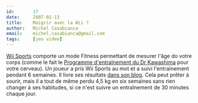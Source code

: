 ```yaml
---
id:       17
date:     2007-02-13
title:    Maigrir avec la Wii ?
author:   Michel Casabianca
email:    michel.casabianca@gmail.com
tags:     [jeu video]
---
```


[Wii Sports](http://fr.wikipedia.org/wiki/Wii_Sports) comporte un mode Fitness permettant de mesurer l'âge do votre corps (comme le fait le [Programme d'entraînement du Dr Kawashima](http://fr.wikipedia.org/wiki/Programme_d%27entraînement_cérébral_du_Dr_Kawashima_:_Quel_âge_a_votre_cerveau_%3F) pour votre cerveau). Un joueur a pris Wii Sports au mot et a suivi l'entrainement pendant 6 semaines. Il livre ses résultats [dans son blog](http://wiinintendo.net/2007/01/15/wii-sports-experiment-results/). Cela peut prêter à sourir, mais il a tout de même perdu 4,5 kg en six semaines sans rien changer à ses habitudes, si ce n'est suivre un entraînement de 30 minutes chaque jour.

